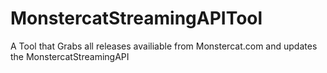 # MonstercatStreamingAPITool
A Tool that Grabs all releases availiable from Monstercat.com and updates the MonstercatStreamingAPI
